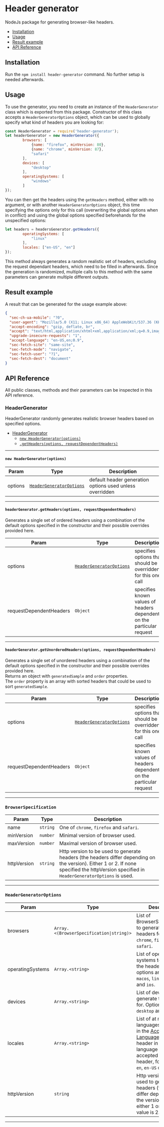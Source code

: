 # Header generator
NodeJs package for generating browser-like headers.

<!-- toc -->

- [Installation](#installation)
- [Usage](#usage)
- [Result example](#result-example)
- [API Reference](#api-reference)

<!-- tocstop -->

## Installation
Run the `npm install header-generator` command. No further setup is needed afterwards.
## Usage
To use the generator, you need to create an instance of the `HeaderGenerator` class which is exported from this package. Constructor of this class accepts a `HeaderGeneratorOptions` object, which can be used to globally specify what kind of headers you are looking for: 
```js
const HeaderGenerator = require('header-generator');
let headerGenerator = new HeaderGenerator({
        browsers: [
            {name: "firefox", minVersion: 80},
            {name: "chrome", minVersion: 87},
            "safari"
        ],
        devices: [
            "desktop"
        ],
        operatingSystems: [
            "windows"
        ]
});
```
You can then get the headers using the `getHeaders` method, either with no argument, or with another `HeaderGeneratorOptions` object, this time specifying the options only for this call (overwriting the global options when in conflict) and using the global options specified beforehands for the unspecified options:
```js
let headers = headersGenerator.getHeaders({
        operatingSystems: [
            "linux"
        ],
        locales: ["en-US", "en"]
});
```
This method always generates a random realistic set of headers, excluding the request dependant headers, which need to be filled in afterwards. Since the generation is randomized, multiple calls to this method with the same parameters can generate multiple different outputs.
## Result example
A result that can be generated for the usage example above:
```json
{
  "sec-ch-ua-mobile": "?0",
  "user-agent": "Mozilla/5.0 (X11; Linux x86_64) AppleWebKit/537.36 (KHTML, like Gecko) Chrome/89.0.4389.72 Safari/537.36",
  "accept-encoding": "gzip, deflate, br",
  "accept": "text/html,application/xhtml+xml,application/xml;q=0.9,image/avif,image/webp,image/apng,*/*;q=0.8,application/signed-exchange;v=b3;q=0.9",
  "upgrade-insecure-requests": "1",
  "accept-language": "en-US,en;0.9",
  "sec-fetch-site": "same-site",
  "sec-fetch-mode": "navigate",
  "sec-fetch-user": "?1",
  "sec-fetch-dest": "document"
}
```
## API Reference
All public classes, methods and their parameters can be inspected in this API reference.

<a name="HeaderGenerator"></a>

### HeaderGenerator
HeaderGenerator randomly generates realistic browser headers based on specified options.


* [HeaderGenerator](#HeaderGenerator)
    * [`new HeaderGenerator(options)`](#new_HeaderGenerator_new)
    * [`.getHeaders(options, requestDependentHeaders)`](#HeaderGenerator+getHeaders)


* * *

<a name="new_HeaderGenerator_new"></a>

#### `new HeaderGenerator(options)`

| Param | Type | Description |
| --- | --- | --- |
| options | [<code>HeaderGeneratorOptions</code>](#HeaderGeneratorOptions) | default header generation options used unless overridden |


* * *

<a name="HeaderGenerator+getHeaders"></a>

#### `headerGenerator.getHeaders(options, requestDependentHeaders)`
Generates a single set of ordered headers using a combination of the default options specified in the constructor
and their possible overrides provided here.


| Param | Type | Description |
| --- | --- | --- |
| options | [<code>HeaderGeneratorOptions</code>](#HeaderGeneratorOptions) | specifies options that should be overridden for this one call |
| requestDependentHeaders | <code>Object</code> | specifies known values of headers dependent on the particular request |

* * *

<a name="HeaderGenerator+getUnorderedHeaders"></a>

#### `headerGenerator.getUnorderedHeaders(options, requestDependentHeaders)`
Generates a single set of unordered headers using a combination of the default options specified in the constructor
and their possible overrides provided here.\
Returns an object with `generatedSample` and `order` properties.\
The `order` property is an array with sorted headers that could be used to sort `generatedSample`.


| Param | Type | Description |
| --- | --- | --- |
| options | [<code>HeaderGeneratorOptions</code>](#HeaderGeneratorOptions) | specifies options that should be overridden for this one call |
| requestDependentHeaders | <code>Object</code> | specifies known values of headers dependent on the particular request |

* * *

<a name="BrowserSpecification"></a>

### `BrowserSpecification`

| Param | Type | Description |
| --- | --- | --- |
| name | <code>string</code> | One of `chrome`, `firefox` and `safari`. |
| minVersion | <code>number</code> | Minimal version of browser used. |
| maxVersion | <code>number</code> | Maximal version of browser used. |
| httpVersion | <code>string</code> | Http version to be used to generate headers (the headers differ depending on the version).  Either 1 or 2. If none specified the httpVersion specified in `HeaderGeneratorOptions` is used. |


* * *

<a name="HeaderGeneratorOptions"></a>

### `HeaderGeneratorOptions`

| Param | Type | Description |
| --- | --- | --- |
| browsers | <code>Array.&lt;(BrowserSpecification\|string)&gt;</code> | List of BrowserSpecifications to generate the headers for,  or one of `chrome`, `firefox` and `safari`. |
| operatingSystems | <code>Array.&lt;string&gt;</code> | List of operating systems to generate the headers for.  The options are `windows`, `macos`, `linux`, `android` and `ios`. |
| devices | <code>Array.&lt;string&gt;</code> | List of devices to generate the headers for. Options are `desktop` and `mobile`. |
| locales | <code>Array.&lt;string&gt;</code> | List of at most 10 languages to include in the  [Accept-Language](https://developer.mozilla.org/en-US/docs/Web/HTTP/Headers/Accept-Language) request header  in the language format accepted by that header, for example `en`, `en-US` or `de`. |
| httpVersion | <code>string</code> | Http version to be used to generate headers (the headers differ depending on the version).  Can be either 1 or 2. Default value is 2. |


* * *

